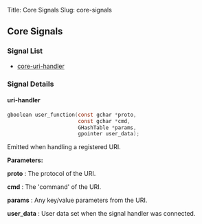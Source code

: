 Title: Core Signals
Slug: core-signals

## Core Signals

### Signal List

* [core-uri-handler](#uri-handler)

### Signal Details

#### uri-handler

```c
gboolean user_function(const gchar *proto,
                       const gchar *cmd,
                       GHashTable *params,
                       gpointer user_data);
```

Emitted when handling a registered URI.

**Parameters:**

**proto**
: The protocol of the URI.

**cmd**
: The 'command' of the URI.

**params**
: Any key/value parameters from the URI.

**user_data**
: User data set when the signal handler was connected.
